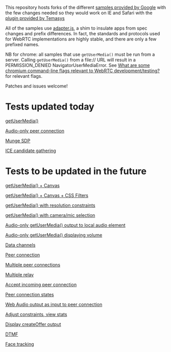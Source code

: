 
This repository hosts forks of the different [samples provided by Google](https://github.com/GoogleChrome/webrtc) with the  few changes needed so they would work on IE and Safari with the [plugin provided by Temasys](http://plugin.temasys.com.sg/0.8.512/)

All of the samples use [adapter.js](https://github.com/TemasysCommunications/Google-WebRTC-Samples/blob/master/samples/web/js/adapter.js), a shim to insulate apps from spec changes and prefix differences. In fact, the standards and protocols used for WebRTC implementations are highly stable, and there are only a few prefixed names. 

NB for chrome: all samples that use `getUserMedia()` must be run from a server. Calling `getUserMedia()` from a file:// URL will result in a PERMISSION_DENIED NavigatorUserMediaError.  See [What are some chromium command-line flags relevant to WebRTC development/testing?](http://www.webrtc.org/chrome#TOC-What-are-some-chromium-command-line-flags-relevant-to-WebRTC-development-testing-) for relevant flags.

Patches and issues welcome!

Tests updated today
=========

[getUserMedia()](https://github.com/TemasysCommunications/Google-WebRTC-Samples/tree/master/samples/web/content/getusermedia) 

[Audio-only peer connection](https://github.com/TemasysCommunications/Google-WebRTC-Samples/tree/master/samples/web/content/peerconnection-audio)

[Munge SDP](https://github.com/TemasysCommunications/Google-WebRTC-Samples/tree/master/samples/web/content/munge-sdp)

[ICE candidate gathering](https://github.com/TemasysCommunications/Google-WebRTC-Samples/tree/master/samples/web/content/trickle-ice)

Tests to be updated in the future
=========

[getUserMedia() + Canvas](http://googlechrome.github.io/webrtc/samples/web/content/getusermedia-canvas)

[getUserMedia() + Canvas + CSS Filters](http://googlechrome.github.io/webrtc/samples/web/content/getusermedia-filter)

[getUserMedia() with resolution constraints](http://googlechrome.github.io/webrtc/samples/web/content/getusermedia-resolution)

[getUserMedia() with camera/mic selection](http://googlechrome.github.io/webrtc/samples/web/content/getusermedia-source)

[Audio-only getUserMedia() output to local audio element](http://googlechrome.github.io/webrtc/samples/web/content/getusermedia-audio)

[Audio-only getUserMedia() displaying volume](http://googlechrome.github.io/webrtc/samples/web/content/getusermedia-volume)

[Data channels](http://googlechrome.github.io/webrtc/samples/web/content/datachannel)

[Peer connection](http://googlechrome.github.io/webrtc/samples/web/content/peerconnection)

[Multiple peer connections](http://googlechrome.github.io/webrtc/samples/web/content/multiple)

[Multiple relay](http://googlechrome.github.io/webrtc/samples/web/content/multiple-relay)

[Accept incoming peer connection](http://googlechrome.github.io/webrtc/samples/web/content/pr-answer)

[Peer connection states](http://googlechrome.github.io/webrtc/samples/web/content/peerconnection-states)

[Web Audio output as input to peer connection](http://googlechrome.github.io/webrtc/samples/web/content/webaudio-input)

[Adjust constraints, view stats](http://googlechrome.github.io/webrtc/samples/web/content/constraints)

[Display createOffer output](http://googlechrome.github.io/webrtc/samples/web/content/create-offer)

[DTMF](http://googlechrome.github.io/webrtc/samples/web/content/dtmf)

[Face tracking](http://googlechrome.github.io/webrtc/samples/web/content/face)
